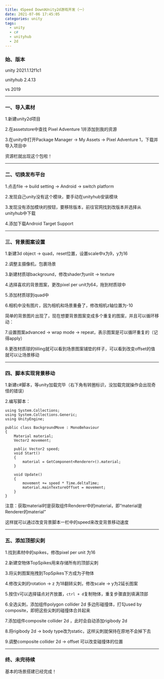 ```yaml
---
title: 《Speed Down》Unity2d游戏开发（一）
date: 2021-07-06 17:45:05
categories: unity
tags:
  - unity
  - c#
  - unityhub
  - 2d
---
```




### 			始、版本

unity 2021.1.12f1c1

unityhub 2.4.13

vs 2019

<!---more--->

---



### 				一、导入素材

1.新建unity2d项目

2.在assetstore中查找 Pixel Adventure 1并添加到我的资源

3.在unity中打开Package Manager → My Assets → Pixel Adventure 1，下载并导入项目中

资源栏就出现这个包啦！



---



### 			二、切换发布平台

1.点击file → build setting → Android → switch platform

2.发现自己unity没有这个模块，要手动在unityhub安装模块

3.发现没有添加模块的按钮，要移除版本，前往官网找到改版本并选择从unityhub中下载

4.添加下载Android Target Support



---



### 			三、背景图案设置

1.新建3d object → quad，reset位置，设置scale中x为9，y为16

2.调整主摄像机，包裹场景

3.新建材质球background，修改shader为unlit → texture

4.选择喜欢的背景图案，更改pixel per unit为64，拖到材质球中

5.添加材质球到quad中

6.相机中没有图片，因为相机和场景重叠了，修改相机z轴位置为-10

简单的背景图片出现了，现在想要背景图案变成多个重复的图案，并且可以循环移动：

7.设置图案advanced → wrap mode → repeat，表示图案是可以循环重复的（记得apply）

8.更改材质球的tilling就可以看到场景图案铺垫的样子，可以看到改变offset的值就可以让场景移动



---



### 		四、脚本实现背景移动

1.新建c#脚本，等unity加载完毕（右下角有转圈标识，没加载完就操作会出现奇怪的错误）

2.编写脚本：

```
using System.Collections;
using System.Collections.Generic;
using UnityEngine;

public class BackgroundMove : MonoBehaviour
{
    Material material;
    Vector2 movement;

    public Vector2 speed;
    void Start()
    {
        material = GetComponent<Renderer>().material;
    }

    void Update()
    {
        movement += speed * Time.deltaTime;
        material.mainTextureOffset = movement;
    }
}
```

注意：获取material时是获取组件Renderer中的material，即“material是Renderer的material”

这样就可以通过改变背景脚本一栏中的speed来改变背景移动速度



---



### 	五、添加顶部尖刺

1.找到素材中的spikes，修改pixel per unit 为16

2.新建空物体TopSpikes用来存储所有的顶部尖刺

3.将尖刺图案拖拽到TopSpikes下方成为子物体

4.修改尖刺的rotation → z 为18翻转尖刺，修改scale → y为2延长图案

5.按住`V`可以选择锚点对齐放置，`ctrl + d`复制物体，重复步骤直到填满顶部

6.全选尖刺，添加组件polygon collider 2d 多边形碰撞体，打勾used by composite，即把这些尖刺的碰撞体合并起来

7.添加组件composite collider 2d ，此时会自动添加rigibody 2d

8.将rigibody 2d → body type改为static，这样尖刺就保持在原地不会掉下去

9.调整composite collider 2d → offset 可以改变碰撞体的位置



---



### 	终、未完待续

基本的场景搭建已经完成！
